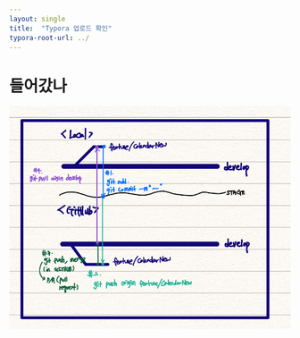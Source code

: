 ```yaml
---
layout: single
title:  "Typora 업로드 확인"
typora-root-url: ../
---
```


# 들어갔나



![git](/images/2023-04-07-p1/git-1680857132792-4.png)
